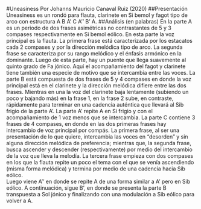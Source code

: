 #Uneasiness
Por Johanns Mauricio Canaval Ruiz (2020)
##Presentación
Uneasiness es un rondó para flauta, clarinete en Si bemol y fagot tipo de arco con estructura A B A’ C A’’ B’ A. 
##Análisis (en palabras)
En la parte A es un periodo de dos frases asimétricas no contrastantes de 5 y 3 compases respectivamente en Si bemol eólico. En esta parte la voz principal es la flauta. La primera frase está caracterizada por los estacatos cada 2 compases y por la dirección melódica tipo de arco. La segunda frase se caracteriza por su rango melódico y el énfasis armónico en la dominante. Luego de esta parte, hay un puente que llega suavemente al quinto grado de Fa jónico. Aquí el acompañamiento del fagot y clarinete tiene también una especie de motivo que se intercambia entre las voces. 
 La parte B está compuesta de dos frases de 5 y 4 compases en donde la voz principal está en el clarinete y la dirección melódica difiere entre las dos frases. Mientras en una la voz del clarinete baja lentamente (subiendo un poco y bajando más) en la frase 1, en la frase 2 sube, en contraste, rápidamente para terminar en una cadencia auténtica que llevará al Sib frigio de la parte A’. La parte A’ repite A en Si frigio y con el acompañamiento de 1 voz menos que se intercambia. 
La parte C contiene 3 frases de 4 compases, en donde en las dos primeras frases hay intercambio de voz principal por compás. La primera frase, al ser una presentación de lo que quiere, intercambia las voces en “desorden” y sin alguna dirección melódica de preferencia; mientras que, la segunda frase, busca ascender y descender (respectivamente) por medio del intercambio de la voz que lleva la melodía. La tercera frase empieza con dos compases en los que la flauta repite un poco el tema con el que se venía ascendiendo (misma forma melódica) y termina por medio de una cadencia hacia Sib eólico.  
Luego viene A’’ en donde se repite A de una forma similar a A’ pero en Sib eólico. A continuación, sigue B’, en donde se presenta la parte B transpuesta a Sol jónico y finalizando con una modulación a Sib eólico para volver a A.
  


